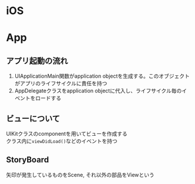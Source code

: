 # iOS


# App
## アプリ起動の流れ
1. UIApplicationMain関数がapplication objectを生成する。このオブジェクトがアプリのライフサイクルに責任を持つ  
2. AppDelegateクラスをapplication objectに代入し、ライフサイクル毎のイベントをロードする  

## ビューについて  
UIKitクラスのcomponentを用いてビューを作成する  
クラス内に`viewDidLoad()`などのイベントを持つ  

## StoryBoard
矢印が発生しているものをScene, それ以外の部品をViewという  